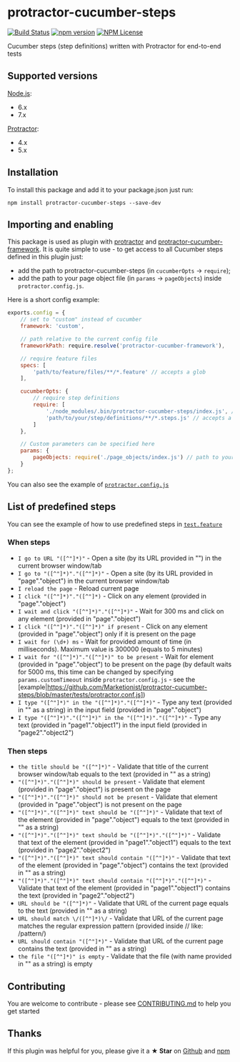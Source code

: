 # protractor-cucumber-steps

[![Build Status](https://travis-ci.org/Marketionist/protractor-cucumber-steps.svg?branch=master)](https://travis-ci.org/Marketionist/protractor-cucumber-steps)
[![npm version](https://img.shields.io/npm/v/protractor-cucumber-steps.svg)](https://www.npmjs.com/package/protractor-cucumber-steps)
[![NPM License](https://img.shields.io/npm/l/protractor-cucumber-steps.svg)](https://github.com/Marketionist/protractor-cucumber-steps/blob/master/LICENSE)

Cucumber steps (step definitions) written with Protractor for end-to-end tests

## Supported versions
[Node.js](http://nodejs.org/):
- 6.x
- 7.x

[Protractor](https://www.npmjs.com/package/protractor):
- 4.x
- 5.x

## Installation
To install this package and add it to your package.json just run:
```
npm install protractor-cucumber-steps --save-dev
```

## Importing and enabling
This package is used as plugin with
[protractor](https://www.npmjs.com/package/protractor) and
[protractor-cucumber-framework](https://www.npmjs.com/package/protractor-cucumber-framework).
It is quite simple to use - to get access to all Cucumber steps defined in this
plugin just:
- add the path to protractor-cucumber-steps (in `cucumberOpts` -> `require`);
- add the path to your page object file (in `params` -> `pageObjects`) inside `protractor.config.js`.

Here is a short config example:

```javascript
exports.config = {
    // set to "custom" instead of cucumber
    framework: 'custom',

    // path relative to the current config file
    frameworkPath: require.resolve('protractor-cucumber-framework'),

    // require feature files
    specs: [
        'path/to/feature/files/**/*.feature' // accepts a glob
    ],

    cucumberOpts: {
        // require step definitions
        require: [
            './node_modules/.bin/protractor-cucumber-steps/index.js', // path to protractor-cucumber-steps
            'path/to/your/step/definitions/**/*.steps.js' // accepts a glob
        ]
    },

    // Custom parameters can be specified here
    params: {
        pageObjects: require('./page_objects/index.js') // path to your page object file
    }
};
```

You can also see the example of [`protractor.config.js`](https://github.com/Marketionist/protractor-cucumber-steps/blob/master/tests/protractor.conf.js)

## List of predefined steps
You can see the example of how to use predefined steps in [`test.feature`](https://github.com/Marketionist/protractor-cucumber-steps/blob/master/tests/specs/test.feature)

### When steps
- `I go to URL "([^"]*)"` - Open a site (by its URL provided in "") in the current browser window/tab
- `I go to "([^"]*)"."([^"]*)"` - Open a site (by its URL provided in "page"."object") in the current browser window/tab
- `I reload the page` - Reload current page
- `I click "([^"]*)"."([^"]*)` - Click on any element (provided in "page"."object")
- `I wait and click "([^"]*)"."([^"]*)"` - Wait for 300 ms and click on any element (provided in "page"."object")
- `I click "([^"]*)"."([^"]*)" if present` - Click on any element (provided in "page"."object") only if it is present on the page
- `I wait for (\d+) ms` - Wait for provided amount of time (in milliseconds). Maximum value is 300000 (equals to 5 minutes)
- `I wait for "([^"]*)"."([^"]*)" to be present` - Wait for element (provided in "page"."object") to be present on the page (by default waits for 5000 ms, this time can be changed by specifying `params.customTimeout` inside `protractor.config.js` - see the [example|https://github.com/Marketionist/protractor-cucumber-steps/blob/master/tests/protractor.conf.js])
- `I type "([^"]*)" in the "([^"]*)"."([^"]*)"` - Type any text (provided in "" as a string) in the input field (provided in "page"."object")
- `I type "([^"]*)"."([^"]*)" in the "([^"]*)"."([^"]*)"` - Type any text (provided in "page1"."object1") in the input field (provided in "page2"."object2")

### Then steps
- `the title should be "([^"]*)"` - Validate that title of the current browser window/tab equals to the text (provided in "" as a string)
- `"([^"]*)"."([^"]*)" should be present` - Validate that element (provided in "page"."object") is present on the page
- `"([^"]*)"."([^"]*)" should not be present` - Validate that element (provided in "page"."object") is not present on the page
- `"([^"]*)"."([^"]*)" text should be "([^"]*)"` - Validate that text of the element (provided in "page"."object") equals to the text (provided in "" as a string)
- `"([^"]*)"."([^"]*)" text should be "([^"]*)"."([^"]*)"` - Validate that text of the element (provided in "page1"."object1") equals to the text (provided in "page2"."object2")
- `"([^"]*)"."([^"]*)" text should contain "([^"]*)"` - Validate that text of the element (provided in "page"."object") contains the text (provided in "" as a string)
- `"([^"]*)"."([^"]*)" text should contain "([^"]*)"."([^"]*)"` - Validate that text of the element (provided in "page1"."object1") contains the text (provided in "page2"."object2")
- `URL should be "([^"]*)"` - Validate that URL of the current page equals to the text (provided in "" as a string)
- `URL should match \/([^"]*)\/` - Validate that URL of the current page matches the regular expression pattern (provided inside // like: /pattern/)
- `URL should contain "([^"]*)"` - Validate that URL of the current page contains the text (provided in "" as a string)
- `the file "([^"]*)" is empty` - Validate that the file (with name provided in "" as a string) is empty

## Contributing
You are welcome to contribute - please see
[CONTRIBUTING.md](https://github.com/Marketionist/protractor-cucumber-steps/blob/master/CONTRIBUTING.md)
to help you get started

## Thanks
If this plugin was helpful for you, please give it a **★ Star** on
[Github](https://github.com/Marketionist/protractor-cucumber-steps) and
[npm](https://www.npmjs.com/package/protractor-cucumber-steps)
